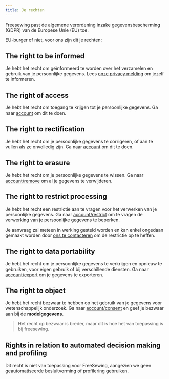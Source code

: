 ```yaml
---
title: Je rechten
---
```


Freesewing past de algemene verordening inzake gegevensbescherming (GDPR) van de Europese Unie (EU) toe.

EU-burger of niet, voor ons zijn dit je rechten:

## The right to be informed

Je hebt het recht om geïnformeerd te worden over het verzamelen en gebruik van je persoonlijke gegevens. Lees [onze privacy melding](/docs/about/privacy) om jezelf te informeren.

## The right of access

Je hebt het recht om toegang te krijgen tot je persoonlijke gegevens. Ga naar [account](/account) om dit te doen.

## The right to rectification

Je hebt het recht om je persoonlijke gegevens te corrigeren, of aan te vullen als ze onvolledig zijn. Ga naar [account](/account) om dit te doen.

## The right to erasure

Je hebt het recht om je persoonlijke gegevens te wissen. Ga naar [account/remove](/account/remove) om al je gegevens te verwijderen.

## The right to restrict processing

Je hebt het recht een restrictie aan te vragen voor het verwerken van je persoonlijke gegevens. Ga naar [account/restrict](/account/restrict) om te vragen de verwerking van je persoonlijke gegevens te beperken.

<warning>

Je aanvraag zal meteen in werking gesteld worden en kan enkel ongedaan gemaakt worden door [ons te contacteren](/contact) om de restrictie op te heffen.

</Warning>

## The right to data portability

Je hebt het recht om je persoonlijke gegevens te verkrijgen en opnieuw te gebruiken, voor eigen gebruik of bij verschillende diensten. Ga naar [account/export](/account/export) om je gegevens te exporteren.

## The right to object

Je hebt het recht bezwaar te hebben op het gebruik van je gegevens voor wetenschappelijk onderzoek. Ga naar [account/consent](/account/consent) en geef je bezwaar aan bij de **modelgegevens**.

> Het recht op bezwaar is breder, maar dit is hoe het van toepassing is bij freesewing.

## Rights in relation to automated decision making and profiling

Dit recht is niet van toepassing voor FreeSewing, aangezien we geen geautomatiseerde besluitvorming of profilering gebruiken.